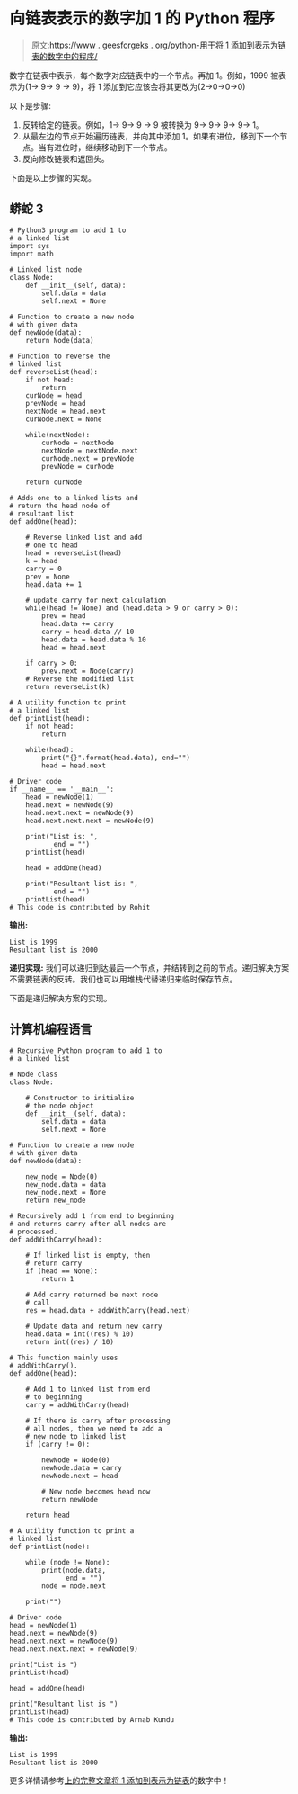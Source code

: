 # 向链表表示的数字加 1 的 Python 程序

> 原文:[https://www . geesforgeks . org/python-用于将 1 添加到表示为链表的数字中的程序/](https://www.geeksforgeeks.org/python-program-for-adding-1-to-a-number-represented-as-linked-list/)

数字在链表中表示，每个数字对应链表中的一个节点。再加 1。例如，1999 被表示为(1-> 9-> 9 -> 9)，将 1 添加到它应该会将其更改为(2->0->0->0)

以下是步骤:

1.  反转给定的链表。例如，1-> 9-> 9 -> 9 被转换为 9-> 9-> 9-> 9-> 1。
2.  从最左边的节点开始遍历链表，并向其中添加 1。如果有进位，移到下一个节点。当有进位时，继续移动到下一个节点。
3.  反向修改链表和返回头。

下面是以上步骤的实现。

## 蟒蛇 3

```
# Python3 program to add 1 to 
# a linked list
import sys
import math

# Linked list node
class Node:
    def __init__(self, data):
        self.data = data
        self.next = None

# Function to create a new node 
# with given data 
def newNode(data):
    return Node(data)

# Function to reverse the 
# linked list
def reverseList(head):
    if not head:
        return
    curNode = head
    prevNode = head
    nextNode = head.next
    curNode.next = None

    while(nextNode):
        curNode = nextNode
        nextNode = nextNode.next
        curNode.next = prevNode
        prevNode = curNode

    return curNode

# Adds one to a linked lists and 
# return the head node of 
# resultant list
def addOne(head):

    # Reverse linked list and add 
    # one to head
    head = reverseList(head)
    k = head
    carry = 0
    prev = None
    head.data += 1

    # update carry for next calculation
    while(head != None) and (head.data > 9 or carry > 0):
        prev = head
        head.data += carry
        carry = head.data // 10
        head.data = head.data % 10
        head = head.next

    if carry > 0:
        prev.next = Node(carry)
    # Reverse the modified list
    return reverseList(k)

# A utility function to print 
# a linked list
def printList(head):
    if not head:
        return

    while(head):
        print("{}".format(head.data), end="")
        head = head.next

# Driver code
if __name__ == '__main__':
    head = newNode(1)
    head.next = newNode(9)
    head.next.next = newNode(9)
    head.next.next.next = newNode(9)

    print("List is: ", 
           end = "")
    printList(head)

    head = addOne(head)

    print("Resultant list is: ", 
           end = "")
    printList(head)
# This code is contributed by Rohit
```

**输出:**

```
List is 1999
Resultant list is 2000
```

**递归实现:**
我们可以递归到达最后一个节点，并结转到之前的节点。递归解决方案不需要链表的反转。我们也可以用堆栈代替递归来临时保存节点。

下面是递归解决方案的实现。

## 计算机编程语言

```
# Recursive Python program to add 1 to 
# a linked list

# Node class 
class Node: 

    # Constructor to initialize 
    # the node object 
    def __init__(self, data): 
        self.data = data 
        self.next = None

# Function to create a new node 
# with given data 
def newNode(data):

    new_node = Node(0)
    new_node.data = data
    new_node.next = None
    return new_node

# Recursively add 1 from end to beginning 
# and returns carry after all nodes are 
# processed.
def addWithCarry(head):

    # If linked list is empty, then
    # return carry
    if (head == None):
        return 1

    # Add carry returned be next node 
    # call
    res = head.data + addWithCarry(head.next)

    # Update data and return new carry
    head.data = int((res) % 10)
    return int((res) / 10)

# This function mainly uses 
# addWithCarry().
def addOne(head):

    # Add 1 to linked list from end 
    # to beginning
    carry = addWithCarry(head)

    # If there is carry after processing 
    # all nodes, then we need to add a 
    # new node to linked list
    if (carry != 0):

        newNode = Node(0)
        newNode.data = carry
        newNode.next = head

        # New node becomes head now
        return newNode 

    return head

# A utility function to print a 
# linked list
def printList(node):

    while (node != None):    
        print(node.data,
              end = "")
        node = node.next

    print("")

# Driver code
head = newNode(1)
head.next = newNode(9)
head.next.next = newNode(9)
head.next.next.next = newNode(9)

print("List is ")
printList(head)

head = addOne(head)

print("Resultant list is ")
printList(head)
# This code is contributed by Arnab Kundu
```

**输出:**

```
List is 1999
Resultant list is 2000
```

更多详情请参考[上的完整文章将 1 添加到表示为链表](https://www.geeksforgeeks.org/add-1-number-represented-linked-list/)的数字中！